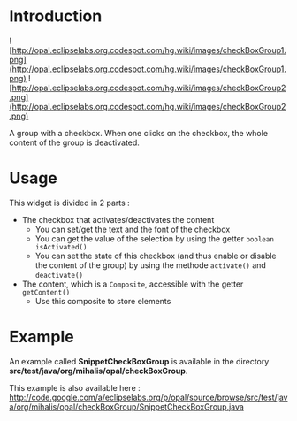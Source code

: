# Introduction #

![http://opal.eclipselabs.org.codespot.com/hg.wiki/images/checkBoxGroup1.png](http://opal.eclipselabs.org.codespot.com/hg.wiki/images/checkBoxGroup1.png)
![http://opal.eclipselabs.org.codespot.com/hg.wiki/images/checkBoxGroup2.png](http://opal.eclipselabs.org.codespot.com/hg.wiki/images/checkBoxGroup2.png)

A group with a checkbox. When one clicks on the checkbox, the whole content of the group is deactivated.

# Usage #

This widget is divided in 2 parts :
  * The checkbox that activates/deactivates the content
    * You can set/get the text and the font of the checkbox
    * You can get the value of the selection by using the getter `boolean isActivated()`
    * You can set the state of this checkbox (and thus enable or disable the content of the group) by using the methode `activate()` and `deactivate()`
  * The content, which is a `Composite`, accessible with the getter `getContent()`
    * Use this composite to store elements

# Example #

An example called **SnippetCheckBoxGroup** is available in the directory **src/test/java/org/mihalis/opal/checkBoxGroup**.

This example is also available here : http://code.google.com/a/eclipselabs.org/p/opal/source/browse/src/test/java/org/mihalis/opal/checkBoxGroup/SnippetCheckBoxGroup.java